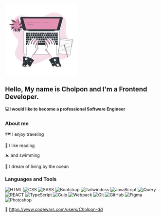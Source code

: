 ![Header](https://github.com/Cholpon-dd/cholpon-dd/blob/main/assets/profile.jpg)

## Hello, My name is Cholpon and I'm a Frontend Developer.
:computer:**I would like to become a professional Software Engineer**
### About me
:world_map: I enjoy traveling


:blue_book:  I like reading


:swimmer: and swimming


:ocean: I dream of living by the ocean



### Languages and Tools

![HTML](https://img.shields.io/badge/-HTML-FE8F8F?style=for-the-badge&logo=html5)
![CSS](https://img.shields.io/badge/-CSS-A2DBFA?style=for-the-badge&logo=css3&logoColor=blue)
![SASS](https://img.shields.io/badge/-SASS-A2416B?style=for-the-badge&logo=SASS)
![Bootstrap](https://img.shields.io/badge/-Bootstrap-CAB8FF?style=for-the-badge&logo=Bootstrap)
![Tailwindcss](https://img.shields.io/badge/-Tailwind-E6E6E6?style=for-the-badge&logo=Tailwindcss)
![JavaScript](https://img.shields.io/badge/-JavaScript-333?style=for-the-badge&logo=javascript)
![jQuery](https://img.shields.io/badge/-jQuery-129?style=for-the-badge&logo=jQuery&logoColor=#0769AD)
![REACT](https://img.shields.io/badge/-React-E6E6E6?style=for-the-badge&logo=React&logoColor=blue) 
![TypeScript](https://img.shields.io/badge/-TypeScript-1C6DD0?style=for-the-badge&logo=TypeScript&logoColor=white) 
![Gulp](https://img.shields.io/badge/-Gulp-FF7878?style=for-the-badge&logo=Gulp) ![Webpack](https://img.shields.io/badge/-Webpack-F7F7F7?style=for-the-badge&logo=Webpack&logoColor=blue) ![Git](https://img.shields.io/badge/-Git-333?style=for-the-badge&logo=Git) ![GitHub](https://img.shields.io/badge/-GitHub-333?style=for-the-badge&logo=GitHub)
![Figma](https://img.shields.io/badge/-Figma-16C79A?style=for-the-badge&logo=Figma) ![Photoshop](https://img.shields.io/badge/-Photoshop-1687A7?style=for-the-badge&logo=Photoshop)

:red_circle: https://www.codewars.com/users/Cholpon-dd




